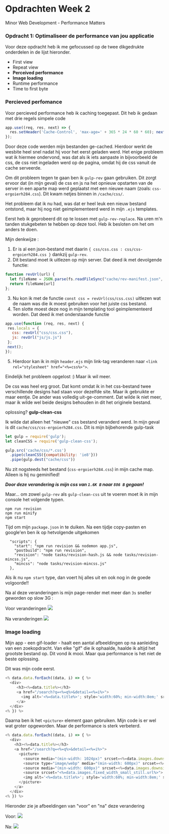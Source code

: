 # Opdrachten Week 2
Minor Web Development - Performance Matters

### Opdracht 1: Optimaliseer de performance van jou applicatie

Voor deze opdracht heb ik me gefocussed op de twee dikgedrukte onderdelen in de lijst hieronder.

* First view  
* Repeat view  
* **Perceived performance**
* **Image loading**
* Runtime performance
* Time to first byte

### Percieved perfomance 

Voor percieved performance heb ik caching toegepast. Dit heb ik gedaan met drie regels simpele code

```javascript
app.use((req, res, next) => {
  res.setHeader('Cache-Control', 'max-age=' + 365 * 24 * 60 * 60); next();
});
```

Door deze code werden mijn bestanden ge-cached. Hierdoor werkt de wesbite heel snel nadat hij voor het eerst geladen werd. Het enige probleem wat ik hiermee ondervond, was dat als ik iets aanpaste in bijvoorbeeld de css, de css niet ingeladen werd op de pagina, omdat hij de css vanuit de cache serveerde.

Om dit probleem tegen te gaan ben ik `gulp-rev` gaan gebruiken. Dit zorgt ervoor dat (in mijn geval) de css en js na het opnieuw opstarten van de server in een aparte map werd geplaatst met een nieuwe naam (zoals: `css-ergoierh284.css`). Dit kwam netjes binnen in `/cache/css/`.

Het probleem dat ik nu had, was dat er heel leuk een nieuw bestand ontstond, maar hij nog niet geimplementeerd werd in mijn `.ejs` templates.

Eerst heb ik geprobeerd dit op te lossen met `gulp-rev-replace`. Na uren m'n tanden stukgebeten te hebben op deze tool. Heb ik besloten om het om anders te doen. 

Mijn denkwijze :
  1. Er is al een json-bestand met daarin `{ css/css.css : css/css-ergoierh284.css }` dankzij `gulp-rev`.
  2. Dit bestand moet ik uitlezen op mijn server. Dat deed ik met devolgende functie: 
  ```javascript
  function revUrl(url) {
    let fileName = JSON.parse(fs.readFileSync("cache/rev-manifest.json", 'utf8'))
    return fileName[url]
};
```
  3. Nu kon ik met de functie `const css = revUrl(css/css.css)` uitlezen wat de naam was die ik moest gebruiken voor het juiste css bestand.
  4. Ten slotte moest deze nog in mijn templating tool geimplementeerd worden. Dat deed ik met onderstaande functie
  ```javascript
  app.use(function (req, res, next) {
   res.locals = {
     css: revUrl("css/css.css"),
     js: revUrl("js/js.js")
   };
   next();
});
```
  5. Hierdoor kan ik in mijn `header.ejs` mijn link-tag veranderen naar `<link rel="stylesheet" href="<%=css%>">`.
  
  
Eindelijk het probleem opgelost :)
Maar ik wil meer.

De css was heel erg groot. Dat komt omdat ik in het css-bestand twee verschillende designs had staan voor dezelfde site. Maar ik gebruikte er maar eentje. De ander was volledig uit-ge-comment. Dat wilde ik niet meer, maar ik wilde wel beide designs behouden in dit het originele bestand. 

oplossing? **gulp-clean-css**

Ik wilde dat alleen het "nieuwe" css bestand veranderd werd. In mijn geval is dit `cache/css/css-ergoierh284.css`. 
Dit is mijn bijbehorende gulp-task

```javascript
let gulp = require('gulp');
let cleanCSS = require('gulp-clean-css');

gulp.src('cache/css/*.css')
  .pipe(cleanCSS({compatibility: 'ie8'}))
  .pipe(gulp.dest("cache/css"))
```

Nu zit nogsteeds het bestand (`css-ergoierh284.css`) in mijn cache map. Alleen is hij nu geminified!

***Door deze verandering is mijn css van `1.6K B` naar `886 B` gegaan!***

Maar... om zowel `gulp-rev` als `gulp-clean-css` uit te voeren moet ik in mijn console het volgende typen.
  ```
  npm run revision
  npm run minify
  npm start
  ```

Tijd om mijn `package.json` in te duiken.
Na een tijdje copy-pasten en google'en ben ik op hetvolgende uitgekomen
```
  "scripts": {
    "start": "npm run revision && nodemon app.js",
    "postbuild": "npm run revision",
    "revision": "node tasks/revision-hash.js && node tasks/revision-mincss.js",
    "mincss": "node tasks/revision-mincss.js"
  },
```    

Als ik nu `npm start` type, dan voert hij alles uit en ook nog in de goede volgoorde!!

Na al deze veranderingen is mijn page-render met meer dan `3s` sneller geworden op slow 3G :

Voor veranderingen
<img src="https://github.com/muise001/performance-matters-1819/blob/master/images/voor%20cache.png">

Na veranderingen
<img src="https://github.com/muise001/performance-matters-1819/blob/master/images/na%20cache.png">

### Image loading

Mijn app - een gif-loader - haalt een aantal afbeeldingen op na aanleiding van een zoekopdracht. Van elke "gif" die ik ophaalde, haalde ik altijd het grootste bestand op. Dit vond ik mooi. Maar qua performance is het niet de beste oplossing.

Dit was mijn code eerst.

```javascript
<% data.data.forEach((data, i) => { %>
  <div>
     <h3><%=data.title%></h3>
     <a href="/search?q=<%=q%>&detail=<%=i%>">
       <img alt='<%=data.title%>'; style='width:60%; min-width:8em;' src='<%=data.images.original.url%>'>
     </a>
  </div>
<% }) %>
```

Daarna ben ik het `<picture>` element gaan gebruiken. Mijn code is er wel wat groter opgeworden. Maar de performance is sterk verbeterd.

```javascript
<% data.data.forEach((data, i) => { %>
  <div>
    <h3><%=data.title%></h3>
    <a href="/search?q=<%=q%>&detail=<%=i%>">
      <picture>
        <source media="(min-width: 1024px)" srcset=<%=data.images.downsized_large.url%>>
        <source type="image/webp" media="(min-width: 600px)" srcset=<%=data.images.preview_webp.url%>>
        <source media="(min-width: 600px)" srcset=<%=data.images.downsized_medium.url%>>
        <source srcset="<%=data.images.fixed_width_small_still.url%>">
        <img alt='<%=data.title%>'; style='width:60%; min-width:8em;' src='<%=data.images.original.url%>'>
      </picture>
    </a>
  </div>
<% }) %>
```

Hieronder zie je afbeeldingen van "voor" en "na" deze verandering

Voor:
<img src="https://github.com/muise001/performance-matters-1819/blob/master/images/img%20voor.png">

Na:
<img src="https://github.com/muise001/performance-matters-1819/blob/master/images/image%20loadin%20on%20size.png">

